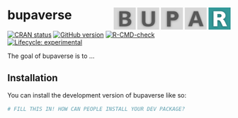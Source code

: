 
<!-- README.md is generated from README.Rmd. Please edit that file -->

# bupaverse <a href="https://bupaverse.github.io/bupaverse/"><img src="man/figures/logo.png" align="right" height="50" /></a>

<!-- badges: start -->

[![CRAN
status](https://www.r-pkg.org/badges/version/bupaverse)](https://CRAN.R-project.org/package=bupaverse)
[![GitHub
version](https://img.shields.io/badge/GitHub-0.0.0.9000-blue)](https://github.com/bupaverse/bupaverse)
[![R-CMD-check](https://github.com/bupaverse/bupaverse/actions/workflows/R-CMD-check.yaml/badge.svg)](https://github.com/bupaverse/bupaverse/actions/workflows/R-CMD-check.yaml)
[![Lifecycle:
experimental](https://img.shields.io/badge/lifecycle-experimental-orange.svg)](https://lifecycle.r-lib.org/articles/stages.html#experimental)
<!-- badges: end -->

The goal of bupaverse is to …

## Installation

You can install the development version of bupaverse like so:

``` r
# FILL THIS IN! HOW CAN PEOPLE INSTALL YOUR DEV PACKAGE?
```
